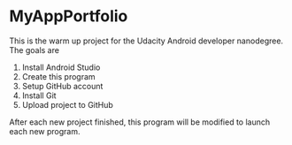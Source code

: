 # MyAppPortfolio

This is the warm up project for the Udacity Android developer nanodegree.  The goals are 

1. Install Android Studio
2. Create this program
3. Setup GitHub account
4. Install Git 
5. Upload project to GitHub

After each new project finished, this program will be modified to launch each new program.

